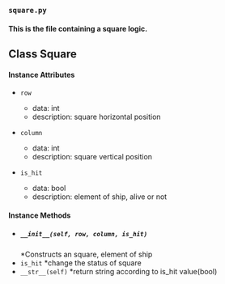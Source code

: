 
### ```square.py```
#### This is the file containing a square logic.
## Class Square
#### Instance Attributes
* ```row```
    - data: int
    - description: square horizontal position

* ```column```
    - data: int
    - description: square vertical position

* ```is_hit```
    - data: bool
    - description: element of ship, alive or not

#### Instance Methods
* ##### ```__init__(self, row, column, is_hit)```
    *Constructs an square, element of ship
* ```is_hit```
    *change the status of square
* ```__str__(self)```
    *return string according to is_hit value(bool)
